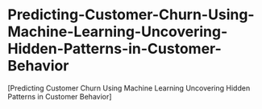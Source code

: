 # Predicting-Customer-Churn-Using-Machine-Learning-Uncovering-Hidden-Patterns-in-Customer-Behavior
[Predicting Customer Churn Using Machine Learning Uncovering Hidden Patterns in Customer Behavior]
